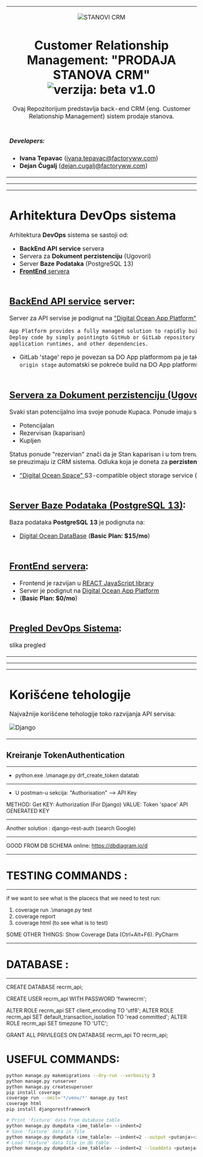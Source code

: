 <table align="center">
<tr>
<td align="center" width="9999">

![STANOVI CRM](https://drive.google.com/uc?export=view&id=10PP2LghV3lHpxwj0jGEhJrPs04F9eydE)

# Customer Relationship Management: "PRODAJA STANOVA CRM" <br> ![verzija: beta v1.0](https://img.shields.io/badge/verzija-beta%20v1.0-blue)

Ovaj Repozitorijum predstavlja back-end CRM (eng. Customer Relationship Management) sistem prodaje stanova.

</td>
</tr>

<tr>
<td align="left" width="9999">

##### Developers:
- **Ivana Tepavac** (ivana.tepavac@factoryww.com)
- **Dejan Čugalj** (dejan.cugalj@factoryww.com)

</td>
</tr>
</table>

---

<table align="center">
<tr>
<td align="left" width="9999">

# Arhitektura DevOps sistema 

Arhitektura **DevOps** sistema se sastoji od:
- **BackEnd API service** servera
- Servera za **Dokument perzistenciju** (Ugovori)
- Server **Baze Podataka** (PostgreSQL 13)
- <ins>**FrontEnd** servera</ins>
</td>
</tr>
<tr>
<td align="left" width="9999">


<ins>**BackEnd API service**</ins> server:
----

Server za API servise je podignut na ["Digital Ocean App Platform"](https://try.digitalocean.com/app-platform) cloud provajderu. (**Basic Plan: $10/mo**)

```bash
App Platform provides a fully managed solution to rapidly build, deploy, manage, and scale apps.ž
Deploy code by simply pointingto GitHub or GitLab repository and let App Platform manage the infrastructure,
application runtimes, and other dependencies.
```
- GitLab 'stage' repo je povezan sa DO App platformom pa je tako i rešen CI/CD. Drugim rečima, nakon ```git push origin stage``` automatski se pokreće build na DO App platformi.
</td>
</tr>


<tr>
<td align="left" width="9999">

<ins>Servera za **Dokument perzistenciju** (Ugovori)</ins>:
----

Svaki stan potencijalno ima svoje ponude Kupaca. Ponude imaju svoje statuse i to:
- Potencijalan
- Rezervisan (kaparisan)
- Kupljen

Status ponude "rezervian" znači da je Stan kaparisan i u tom trenutku je potrebno generisati ugovor sa podacima koji se preuzimaju iz CRM sistema. Odluka koja je doneta za **perzistentno čuvanje generisanog ugovora** je:
- ["Digital Ocean Space" ](https://try.digitalocean.com/cloud-storage/) S3-compatible object storage service (**Basic Plan: $5/mo**)

</td>
</tr>


<tr>
<td align="left" width="9999">

<ins>Server **Baze Podataka** (PostgreSQL 13)</ins>:
----

Baza podataka **PostgreSQL 13**  je podignuta na:
- [Digital Ocean DataBase](https://www.digitalocean.com/products/managed-databases-postgresql/)  (**Basic Plan: $15/mo**)


</td>
</tr>

<tr>
<td align="left" width="9999">

<ins>**FrontEnd** servera</ins>:
----

- Frontend je razvijan u [REACT JavaScript library](https://reactjs.org/)
- Server je podignut na [Digital Ocean App Platform](https://docs.digitalocean.com/products/app-platform/)
- (**Basic Plan: $0/mo**)


</td>
</tr>


<tr>
<td align="left" width="9999">

<ins>Pregled DevOps Sistema</ins>:
----

slika pregled


</td>
</tr>
</table>


----


<table align="center">
<tr>
<td align="left" width="9999">

# Korišćene tehologije

Najvažnije korišćene tehologije toko razvijanja API servisa:

![Django](https://img.shields.io/badge/Django-v3.2.8-green)
</td>
</tr>
</table>



## Kreiranje TokenAuthentication




----

- python.exe .\manage.py drf_create_token datatab

----

- U postman-u sekcija: "Authorisation" --> API Key

METHOD: Get
KEY: Authorization (For Django)
VALUE: Token 'space' API GENERATED KEY

----

Another solution :
django-rest-auth (search Google)

----

GOOD FROM DB SCHEMA online:
https://dbdiagram.io/d

----


# TESTING COMMANDS :

----

if we want to see what is the placecs that we need to test run:
1. coverage run .\manage.py test
2. coverage report
3. coverage html (to see what is to test)


SOME OTHER THINGS:
Show Coverage Data (Ctrl+Alt+F6). PyCharm

----


# DATABASE :

----

CREATE DATABASE recrm_api;


CREATE USER recrm_api WITH PASSWORD 'fwwrecrm';


ALTER ROLE recrm_api SET client_encoding TO 'utf8';
ALTER ROLE recrm_api SET default_transaction_isolation TO 'read committed';
ALTER ROLE recrm_api SET timezone TO 'UTC';

GRANT ALL PRIVILEGES ON DATABASE recrm_api TO recrm_api;

# USEFUL COMMANDS:

```bash
python manage.py makemigrations --dry-run --verbosity 3
python manage.py runserver
python manage.py createsuperuser 
pip install coverage
coverage run --omit='*/venv/*' manage.py test
coverage html
pip install djangorestframework

# Print 'fixture' data from database table
python manage.py dumpdata <ime_tablele> --indent=2
# Save 'fixture' data in file
python manage.py dumpdata <ime_tablele> --indent=2 --output <putanja><ime_fajla>.json
# Load 'fixture' data file in db table 
python manage.py dumpdata <ime_tablele> --indent=2 --loaddata <putanja><ime_fajla>.json
```

